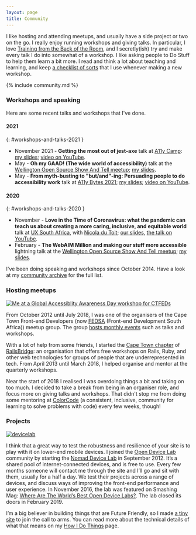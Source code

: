 ```yaml
---
layout: page
title: Community
---
```


I like hosting and attending meetups, and usually have a side project or two on the go. I really enjoy running workshops and giving talks. In particular, I love [Training from the Back of the Room](https://www.goodreads.com/book/show/8141935-training-from-the-back-of-the-room), and I secretly(ish) try and make every talk I do into somewhat of a workshop. I like asking people to Do Stuff to help them learn a bit more. I read and think a lot about teaching and learning, and keep [a checklist of sorts](/writing-workshops-and-talks/) that I use whenever making a new workshop.

{% include community.md %}

### Workshops and speaking

Here are some recent talks and workshops that I've done.

#### 2021
{: #workshops-and-talks-2021 }

- November 2021 - **Getting the most out of jest-axe** talk at [A11y Camp](https://a11ycamp.org.au/schedule-2021/): [my slides](https://speakerdeck.com/stevebarnett/getting-the-most-out-of-jest-axe); [video on YouTube](https://youtu.be/GpNAfvhadIo).
- May - **Oh my GAAD! (The wide world of accessibility)** talk at the [Wellington Open Source Show And Tell meetup](https://www.meetup.com/WOSSAT/events/278074181/); [my slides](https://speakerdeck.com/stevebarnett/oh-my-gaad-the-wide-world-of-accessibility).
- May - **From myth-busting to "but/and"-ing: Persuading people to do accessibility work** talk at [A11y Bytes 2021](https://a11ybytes.org/bytes-2021/); [my slides](https://speakerdeck.com/stevebarnett/and-ing-persuading-people-to-do-accessibility-work); [video on YouTube](https://www.youtube.com/watch?v=lioeqgOopa0).

#### 2020
{: #workshops-and-talks-2020 }

- November - **Love in the Time of Coronavirus: what the pandemic can teach us about creating a more caring, inclusive, and equitable world** talk at [UX South Africa](https://uxsouthafrica.com/), with [Nicola du Toit](http://nicoladutoit.com/); [our slides](https://speakerdeck.com/stevebarnett/love-in-the-time-of-coronavirus-what-the-pandemic-can-teach-us-about-creating-a-more-caring-inclusive-and-equitable-world), [the talk on YouTube](https://www.youtube.com/watch?v=PaAupzvrnI8).
- February - **The WebAIM Million and making our stuff more accessible** lightning talk at the [Wellington Open Source Show And Tell meetup](https://www.meetup.com/WOSSAT/events/267741635/); [my slides](https://speakerdeck.com/stevebarnett/the-webaim-million-and-making-our-stuff-more-accessible).

I've been doing speaking and workshops since October 2014. Have a look at my [community archive](/community-archive/) for the full list.


### Hosting meetups

<a href="/wp-content/uploads/2016/09/ctfeds.jpg"><img src="/wp-content/uploads/2016/09/ctfeds-400x282.jpg" alt="Me at a Global Accessiblity Awareness Day workshop for CTFEDs" width="400" height="282" class="pull-right pop-right half" srcset="/wp-content/uploads/2016/09/ctfeds-400x282.jpg 400w, /wp-content/uploads/2016/09/ctfeds-768x541.jpg 768w, /wp-content/uploads/2016/09/ctfeds.jpg 1024w" sizes="(max-width: 400px) 100vw, 400px" /></a>

From October 2012 until July 2018, I was one of the organisers of the Cape Town Front-end Developers (now [FEDSA](https://fedsa.org/) (Front-end Development South Africa)) meetup group. The group [hosts monthly events](http://www.meetup.com/ctfeds/) such as talks and workshops.

With a lot of help from some friends, I started the [Cape Town chapter](https://railsbridgecapetown.org/) of [RailsBridge](http://railsbridge.org/): an organisation that offers free workshops on Rails, Ruby, and other web technologies for groups of people that are underrepresented in tech. From April 2013 until March 2018, I helped organise and mentor at the quarterly workshops.

Near the start of 2018 I realised I was overdoing things a bit and taking on too much. I decided to take a break from being in an organiser role, and focus more on giving talks and workshops. That didn't stop me from doing some mentoring at [ColorCode](https://colorcode.org.za/) (a consistent, inclusive, community for learning to solve problems with code) every few weeks, though!

### Projects

<a href="/wp-content/uploads/2016/09/devicelab.jpg"><img src="/wp-content/uploads/2016/09/devicelab-400x225.jpg" alt="devicelab" width="400" height="225" class="pull-right pop-right half" srcset="/wp-content/uploads/2016/09/devicelab-400x225.jpg 400w, /wp-content/uploads/2016/09/devicelab-768x432.jpg 768w, /wp-content/uploads/2016/09/devicelab-1024x576.jpg 1024w, /wp-content/uploads/2016/09/devicelab.jpg 1200w" sizes="(max-width: 400px) 100vw, 400px" loading="lazy" /></a>

I think that a great way to test the robustness and resilience of your site is to play with it on lower-end mobile devices. I joined the [Open Device Lab](http://opendevicelab.com/) community by starting the [Nomad Device Lab](http://devicelab.co.za/) in September 2012. It&#8217;s a shared pool of internet-connected devices, and is free to use. Every few months someone will contact me through the site and I&#8217;ll go and sit with them, usually for a half a day. We test their projects across a range of devices, and discuss ways of improving the front-end performance and user experience. In November 2016, the lab was featured on Smashing Mag: [Where Are The World’s Best Open Device Labs?](https://www.smashingmagazine.com/2016/11/worlds-best-open-device-labs/). The lab closed its doors in February 2019.

I&#8217;m a big believer in building things that are Future Friendly, so I made [a tiny site](http://futurefriendly.co.za/) to join the call to arms. You can read more about the technical details of what that means on my [How I Do Things](http://naga.co.za/how-i-do-things/) page.
